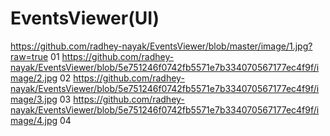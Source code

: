 # EventsViewer(UI)
https://github.com/radhey-nayak/EventsViewer/blob/master/image/1.jpg?raw=true
01
https://github.com/radhey-nayak/EventsViewer/blob/5e751246f0742fb5571e7b334070567177ec4f9f/image/2.jpg
02
https://github.com/radhey-nayak/EventsViewer/blob/5e751246f0742fb5571e7b334070567177ec4f9f/image/3.jpg
03
https://github.com/radhey-nayak/EventsViewer/blob/5e751246f0742fb5571e7b334070567177ec4f9f/image/4.jpg
04
